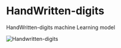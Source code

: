 # HandWritten-digits

HandWritten-digits machine Learning model

![Handwritten-digits](https://github.com/DarkStarStrix/HandWritten-digits/assets/108637439/1cfb657d-497f-48d9-83d3-0dc0901b22e2)
